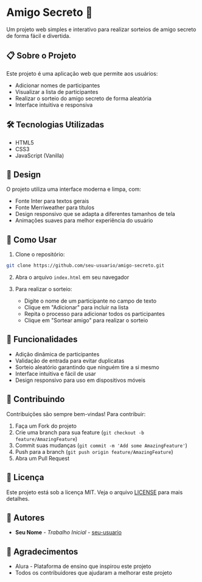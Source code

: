# Amigo Secreto 🎁

Um projeto web simples e interativo para realizar sorteios de amigo secreto de forma fácil e divertida.

## 📋 Sobre o Projeto

Este projeto é uma aplicação web que permite aos usuários:
- Adicionar nomes de participantes
- Visualizar a lista de participantes
- Realizar o sorteio do amigo secreto de forma aleatória
- Interface intuitiva e responsiva

## 🛠️ Tecnologias Utilizadas

- HTML5
- CSS3
- JavaScript (Vanilla)

## 🎨 Design

O projeto utiliza uma interface moderna e limpa, com:
- Fonte Inter para textos gerais
- Fonte Merriweather para títulos
- Design responsivo que se adapta a diferentes tamanhos de tela
- Animações suaves para melhor experiência do usuário

## 🚀 Como Usar

1. Clone o repositório:
```bash
git clone https://github.com/seu-usuario/amigo-secreto.git
```

2. Abra o arquivo `index.html` em seu navegador

3. Para realizar o sorteio:
   - Digite o nome de um participante no campo de texto
   - Clique em "Adicionar" para incluir na lista
   - Repita o processo para adicionar todos os participantes
   - Clique em "Sortear amigo" para realizar o sorteio

## 📱 Funcionalidades

- Adição dinâmica de participantes
- Validação de entrada para evitar duplicatas
- Sorteio aleatório garantindo que ninguém tire a si mesmo
- Interface intuitiva e fácil de usar
- Design responsivo para uso em dispositivos móveis

## 🤝 Contribuindo

Contribuições são sempre bem-vindas! Para contribuir:

1. Faça um Fork do projeto
2. Crie uma branch para sua feature (`git checkout -b feature/AmazingFeature`)
3. Commit suas mudanças (`git commit -m 'Add some AmazingFeature'`)
4. Push para a branch (`git push origin feature/AmazingFeature`)
5. Abra um Pull Request

## 📄 Licença

Este projeto está sob a licença MIT. Veja o arquivo [LICENSE](LICENSE) para mais detalhes.

## 👥 Autores

* **Seu Nome** - *Trabalho Inicial* - [seu-usuario](https://github.com/seu-usuario)

## 🙏 Agradecimentos

* Alura - Plataforma de ensino que inspirou este projeto
* Todos os contribuidores que ajudaram a melhorar este projeto 
